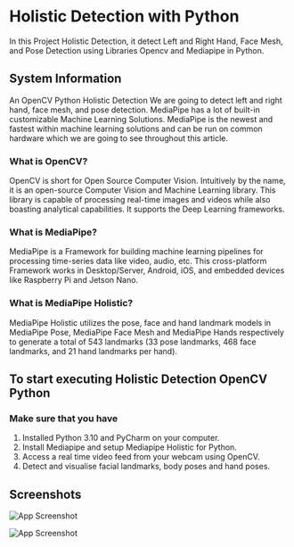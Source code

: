 
# Holistic Detection with Python

In this Project Holistic Detection, it detect Left and Right Hand, Face Mesh,
and Pose Detection using Libraries Opencv and Mediapipe in Python.


##  System Information
An OpenCV Python Holistic Detection We are going to detect left and right hand, face mesh, and pose detection. MediaPipe has a lot of built-in customizable Machine Learning Solutions. MediaPipe is the newest and fastest within machine learning solutions and can be run on common hardware which we are going to see throughout this article.

### What is OpenCV?

OpenCV is short for Open Source Computer Vision. Intuitively by the name, it is an open-source Computer Vision and Machine Learning library. This library is capable of processing real-time images and videos while also boasting analytical capabilities. It supports the Deep Learning frameworks.

### What is MediaPipe?

MediaPipe is a Framework for building machine learning pipelines for processing time-series data like video, audio, etc. This cross-platform Framework works in Desktop/Server, Android, iOS, and embedded devices like Raspberry Pi and Jetson Nano. 

### What is MediaPipe Holistic?

MediaPipe Holistic utilizes the pose, face and hand landmark models in MediaPipe Pose, MediaPipe Face Mesh and MediaPipe Hands respectively to generate a total of 543 landmarks (33 pose landmarks, 468 face landmarks, and 21 hand landmarks per hand).

## To start executing Holistic Detection OpenCV Python
### Make sure that you have
1. Installed Python 3.10  and PyCharm on your computer.
2. Install Mediapipe and setup Mediapipe Holistic for Python.
3. Access a real time video feed from your webcam using OpenCV.
4. Detect and visualise facial landmarks, body poses and hand poses.


## Screenshots

![App Screenshot](https://1.bp.blogspot.com/--1ZnjtlslG8/X9FxnMTXUEI/AAAAAAAAG4I/ENi4DjhCUrEXOUzYtKXs1Wn0vpU_Kv2eACLcBGAsYHQ/w1200-h630-p-k-no-nu/image1.gif)

![App Screenshot](https://mediapipe.dev/assets/img/photos/holistic_1.jpg)
